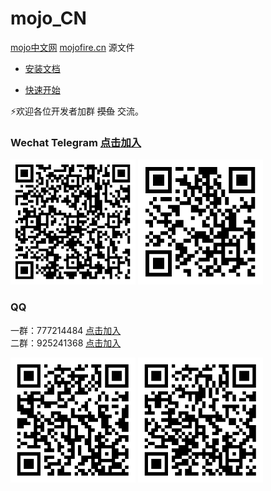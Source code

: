 # mojo_CN


[mojo中文网](https://mojofire.cn) [mojofire.cn](https://mojofire.cn) 源文件



- [安装文档](https://www.mojofire.cn/docs/install.html)

- [快速开始](https://www.mojofire.cn/docs/start.html)



⚡欢迎各位开发者加群 ~~摸鱼~~ 交流。


### Wechat                   Telegram  [点击加入](https://t.me/Mojo_CN)
<div id="wechat">
<img height="200" width="200" src="/img/wechat.png"/>
<img height="200" width="200" src="/img/Telegram.png"/>
</div>

### QQ
一群：777214484         [点击加入](https://qm.qq.com/q/nn0pFzgIRG)   
二群：925241368         [点击加入](https://qm.qq.com/q/IgJFnFPDGy)
<div id="qq">
<img height="200" width="200" src="/img/qq.png"/>   

<img height="200" width="200" src="/img/qq2.png"/>
</div>